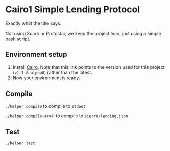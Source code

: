 # Cairo1 Simple Lending Protocol

Exactly what the title says.

Not using Scarb or Protostar, we keep the project lean, just using a simple bash script.

## Environment setup

1. Install [Cairo](https://github.com/starkware-libs/cairo/releases/tag/v1.1.0-alpha0). Note that this link points to the version used for this project (`v1.1.0-alpha0`) rather than the latest.
1. Now your environment is ready.

## Compile

`./helper compile` to compile to `stdout`

`./helper compile-save`: to compile to `sierra/lending.json`

## Test

`./helper test`
